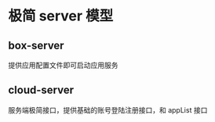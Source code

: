 # 极简 server 模型

## box-server
提供应用配置文件即可启动应用服务

## cloud-server
服务端极简接口，提供基础的账号登陆注册接口，和 appList 接口

